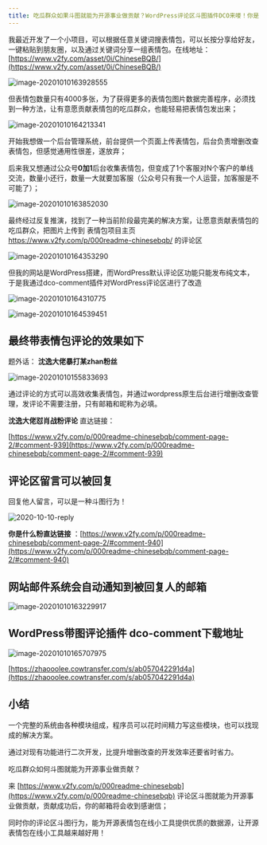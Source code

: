 ```yaml
---
title: 吃瓜群众如果斗图就能为开源事业做贡献？WordPress评论区斗图插件DCO来喽！你是什么粉？你怎么没声了？你成年了吗？ 
---
```


我最近开发了一个小项目，可以根据任意关键词搜表情包，可以长按分享给好友，一键粘贴到朋友圈，以及通过关键词分享一组表情包。在线地址：[https://www.v2fy.com/asset/0i/ChineseBQB/](https://www.v2fy.com/asset/0i/ChineseBQB/)

![image-20201010163928555](https://www.v2fy.com/asset/0i/jikemiji/jikemiji-md/2020-10-10-dco.assets/image-20201010163928555.png)



但表情包数量只有4000多张，为了获得更多的表情包图片数据完善程序，必须找到一种方法，让有意愿贡献表情包的吃瓜群众，也能轻易把表情包发出来；



![image-20201010164213341](https://www.v2fy.com/asset/0i/jikemiji/jikemiji-md/2020-10-10-dco.assets/image-20201010164213341.png)

开始我想做一个后台管理系统，前台提供一个页面上传表情包，后台负责增删改查表情包，但感觉通用性很差，遂放弃；

后来我又想通过公众号**0加1**后台收集表情包，但变成了1个客服对N个客户的单线交流，数量小还行，数量一大就要加客服（公众号只有我一个人运营，加客服是不可能了）；

![image-20201010163852030](https://www.v2fy.com/asset/0i/jikemiji/jikemiji-md/2020-10-10-dco.assets/image-20201010163852030.png)



最终经过反复推演，找到了一种当前阶段最完美的解决方案，让愿意贡献表情包的吃瓜群众，把图片上传到 表情包项目主页 https://www.v2fy.com/p/000readme-chinesebqb/  的评论区



![image-20201010164353290](https://www.v2fy.com/asset/0i/jikemiji/jikemiji-md/2020-10-10-dco.assets/image-20201010164353290.png)





但我的网站是WordPress搭建，而WordPress默认评论区功能只能发布纯文本，于是我通过dco-comment插件对WordPress评论区进行了改造

![image-20201010164310775](https://www.v2fy.com/asset/0i/jikemiji/jikemiji-md/2020-10-10-dco.assets/image-20201010164310775.png)



![image-20201010164539451](https://www.v2fy.com/asset/0i/jikemiji/jikemiji-md/2020-10-10-dco.assets/image-20201010164539451.png)

## 最终带表情包评论的效果如下



题外话： **沈逸大佬暴打某zhan粉丝**

![image-20201010155833693](https://www.v2fy.com/asset/0i/jikemiji/jikemiji-md/2020-10-10-dco.assets/image-20201010155833693.png)

通过评论的方式可以高效收集表情包，并通过wordpress原生后台进行增删改查管理，发评论不需要注册，只有邮箱和昵称为必填。



**沈逸大佬怼肖战粉评论** 直达链接：

[https://www.v2fy.com/p/000readme-chinesebqb/comment-page-2/#comment-939](https://www.v2fy.com/p/000readme-chinesebqb/comment-page-2/#comment-939)



## 评论区留言可以被回复

回复他人留言，可以是一种斗图行为！

![2020-10-10-reply](https://www.v2fy.com/asset/0i/jikemiji/jikemiji-md/2020-10-10-dco.assets/2020-10-10-reply.gif)

**你是什么粉直达链接** ：[https://www.v2fy.com/p/000readme-chinesebqb/comment-page-2/#comment-940](https://www.v2fy.com/p/000readme-chinesebqb/comment-page-2/#comment-940)



## 网站邮件系统会自动通知到被回复人的邮箱

![image-20201010163229917](https://www.v2fy.com/asset/0i/jikemiji/jikemiji-md/2020-10-10-dco.assets/image-20201010163229917.png)





## WordPress带图评论插件 dco-comment下载地址

![image-20201010165707975](https://www.v2fy.com/asset/0i/jikemiji/jikemiji-md/2020-10-10-dco.assets/image-20201010165707975.png)

[https://zhaooolee.cowtransfer.com/s/ab057042291d4a](https://zhaooolee.cowtransfer.com/s/ab057042291d4a)





## 小结



一个完整的系统由各种模块组成，程序员可以花时间精力写这些模块，也可以找现成的解决方案。

通过对现有功能进行二次开发，比提升增删改查的开发效率还要省时省力。

吃瓜群众如何斗图就能为开源事业做贡献？

来 [https://www.v2fy.com/p/000readme-chinesebqb](https://www.v2fy.com/p/000readme-chinesebqb) 评论区斗图就能为开源事业做贡献，贡献成功后，你的邮箱将会收到感谢信；

同时你的评论区斗图行为，能为开源表情包在线小工具提供优质的数据源，让开源表情包在线小工具越来越好用！